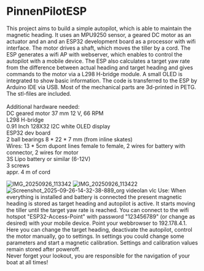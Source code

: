 # PinnenPilotESP
This project aims to build a simple autopilot, which is able to maintain the magnetic heading. It uses an MPU9250 sensor, a geared DC motor as an actuator and an and an ESP32 development board as a processor with wifi interface. The motor drives a shaft, which moves the tiller by a cord. The ESP generates a wifi AP with webserver, which enables to control the autopilot with a mobile device. The ESP also calculates a target yaw rate from the difference between actual heading and target heading and gives commands to the motor via a L298 H-bridge module. A small OLED is integrated to show basic information. The code is transferred to the ESP by Arduino IDE via USB.
Most of the mechanical parts are 3d-printed in PETG. The stl-files are included.<br/><br/>
Additional hardware needed:<br/>
DC geared motor 37 mm 12 V, 66 RPM<br/>
L298 H-bridge<br/>
0.91 Inch 128X32 I2C white OLED display<br/>
ESP32 dev board<br/>
2 ball bearings 8 * 22 * 7 mm (from inline skates)<br/>
Wires: 13 * 5cm dupont lines female to female, 2 wires for battery with connector, 2 wires for motor<br/>
3S Lipo battery or similar (6-12V)<br/>
3 screws <br/>
appr. 4 m of cord<br/>

![IMG_20250926_113342](https://github.com/user-attachments/assets/10f7dbf1-3afe-4346-9344-481ae8cce848)
![IMG_20250926_113422](https://github.com/user-attachments/assets/660ce9b7-7906-4cd9-9fa0-f0f0dd629042)
![Screenshot_2025-09-26-14-32-38-889_org videolan vlc](https://github.com/user-attachments/assets/517e3b20-d279-4738-bdfa-d34ef4084f68)
Use: When everything is installed and battery is connected the present magnetic heading is stored as target heading and autopilot is active. It starts moving the tiller until the target yaw rate is reached. You can connect to the wifi hotspot "ESP32-Access-Point" with password "123456789" (or change as desired) with your mobile device. Point your webbrowser to 192.178.4.1. Here you can change the target heading, deactivate the autopilot, control the motor manually, go to settings. In settings you could change some parameters and start a magnetic calibration. Settings and calibration values remain stored after poweroff. <br/>
Never forget your lookout, you are responsible for the navigation of your boat at all times!
